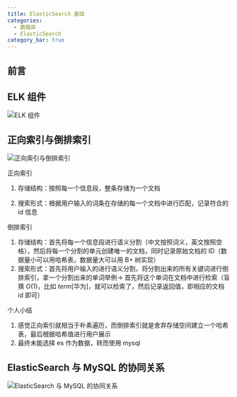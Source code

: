 ```yaml
---
title: ElasticSearch 基础
categories:
  - 数据库
  - ElasticSearch
category_bar: true
---
```


## 前言

## ELK 组件

![ELK 组件](https://dwj-oss.oss-cn-nanjing.aliyuncs.com/images/202402140034845.png)

## 正向索引与倒排索引

![正向索引与倒排索引](https://dwj-oss.oss-cn-nanjing.aliyuncs.com/images/202402140034124.png)

正向索引

1. 存储结构：按照每一个信息段，整条存储为一个文档

2. 搜索形式：根据用户输入的词条在存储的每一个文档中进行匹配，记录符合的 id 信息

倒排索引

1. 存储结构：首先将每一个信息段进行语义分割（中文按照词义，英文按照空格），然后将每一个分割的单元创建唯一的文档，同时记录原始文档的 ID（数据量小可以用哈希表，数据量大可以用 B+ 树实现）
2. 搜索形式：首先将用户输入的进行语义分割，将分割出来的所有关键词进行倒排索引，拿一个分割出来的单词举例-> 首先将这个单词在文档中进行检索（盲猜 $O(1)$，比如 $term[\text{华为}]$，就可以检索了，然后记录返回值，即相应的文档 id 即可）

个人小结

1. 感觉正向索引就相当于朴素遍历，而倒排索引就是舍弃存储空间建立一个哈希表，最后根据哈希值进行用户展示
2. 最终未能选择 es 作为数据，转而使用 mysql

## ElasticSearch 与 MySQL 的协同关系

![ElasticSearch 与 MySQL 的协同关系](https://dwj-oss.oss-cn-nanjing.aliyuncs.com/images/202402140034125.png)